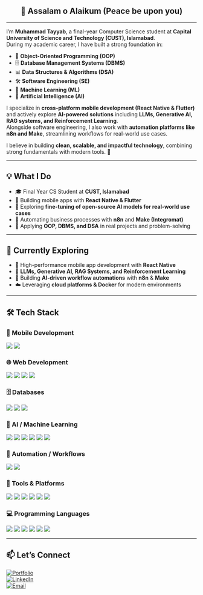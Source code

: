 <h2 align="center">👋 Assalam o Alaikum (Peace be upon you)</h2>

---

I’m **Muhammad Tayyab**, a final-year Computer Science student at **Capital University of Science and Technology (CUST), Islamabad**.  
During my academic career, I have built a strong foundation in:

- 📌 **Object-Oriented Programming (OOP)**  
- 🗄️ **Database Management Systems (DBMS)**  
- 📊 **Data Structures & Algorithms (DSA)**  
- 🛠️ **Software Engineering (SE)**  
- 🤖 **Machine Learning (ML)**  
- 🧠 **Artificial Intelligence (AI)**  

I specialize in **cross-platform mobile development (React Native & Flutter)** and actively explore **AI-powered solutions** including **LLMs, Generative AI, RAG systems, and Reinforcement Learning**.  
Alongside software engineering, I also work with **automation platforms like n8n and Make**, streamlining workflows for real-world use cases.  

I believe in building **clean, scalable, and impactful technology**, combining strong fundamentals with modern tools. 🚀  

---

## 💡 What I Do
- 🎓 Final Year CS Student at **CUST, Islamabad**  
- 📱 Building mobile apps with **React Native & Flutter**  
- 🤖 Exploring **fine-tuning of open-source AI models for real-world use cases**  
- 🔄 Automating business processes with **n8n** and **Make (Integromat)**  
- 🧩 Applying **OOP, DBMS, and DSA** in real projects and problem-solving  

---

## 🚀 Currently Exploring
- 📱 High-performance mobile app development with **React Native**  
- 🤖 **LLMs, Generative AI, RAG Systems, and Reinforcement Learning**  
- 🔄 Building **AI-driven workflow automations** with **n8n** & **Make**  
- ☁️ Leveraging **cloud platforms & Docker** for modern environments  

---

## 🛠️ Tech Stack

### 📱 Mobile Development  
<img src="https://img.shields.io/badge/React_Native-20232A?style=for-the-badge&logo=react&logoColor=61DAFB"/> <img src="https://img.shields.io/badge/Flutter-02569B?style=for-the-badge&logo=flutter&logoColor=white"/>

### 🌐 Web Development  
<img src="https://img.shields.io/badge/JavaScript-F7DF1E?style=for-the-badge&logo=javascript&logoColor=black"/> <img src="https://img.shields.io/badge/React-20232A?style=for-the-badge&logo=react&logoColor=61DAFB"/> <img src="https://img.shields.io/badge/PHP-777BB4?style=for-the-badge&logo=php&logoColor=white"/> <img src="https://img.shields.io/badge/Laravel-F55247?style=for-the-badge&logo=laravel&logoColor=white"/>

### 🗄️ Databases  
<img src="https://img.shields.io/badge/MySQL-4479A1?style=for-the-badge&logo=mysql&logoColor=white"/> <img src="https://img.shields.io/badge/Firebase-FFCA28?style=for-the-badge&logo=firebase&logoColor=black"/> <img src="https://img.shields.io/badge/Appwrite-F02E65?style=for-the-badge&logo=appwrite&logoColor=white"/>

### 🤖 AI / Machine Learning  
<img src="https://img.shields.io/badge/Python-3776AB?style=for-the-badge&logo=python&logoColor=white"/> <img src="https://img.shields.io/badge/Pandas-150458?style=for-the-badge&logo=pandas&logoColor=white"/> <img src="https://img.shields.io/badge/Numpy-013243?style=for-the-badge&logo=numpy&logoColor=white"/> <img src="https://img.shields.io/badge/Scikit--Learn-F7931E?style=for-the-badge&logo=scikitlearn&logoColor=white"/> <img src="https://img.shields.io/badge/TensorFlow-FF6F00?style=for-the-badge&logo=tensorflow&logoColor=white"/> <img src="https://img.shields.io/badge/NLTK-4B8BBE?style=for-the-badge"/>

### 🔄 Automation / Workflows  
<img src="https://img.shields.io/badge/n8n-EA4B8B?style=for-the-badge&logo=n8n&logoColor=white"/> <img src="https://img.shields.io/badge/Make-2E64FE?style=for-the-badge&logo=make&logoColor=white"/>

### 🧰 Tools & Platforms  
<img src="https://img.shields.io/badge/VS_Code-007ACC?style=for-the-badge&logo=visual-studio-code&logoColor=white"/> <img src="https://img.shields.io/badge/Android_Studio-3DDC84?style=for-the-badge&logo=android-studio&logoColor=white"/> <img src="https://img.shields.io/badge/Google_Colab-F9AB00?style=for-the-badge&logo=googlecolab&logoColor=white"/> <img src="https://img.shields.io/badge/GitHub-181717?style=for-the-badge&logo=github&logoColor=white"/> <img src="https://img.shields.io/badge/Figma-F24E1E?style=for-the-badge&logo=figma&logoColor=white"/> <img src="https://img.shields.io/badge/VirtualBox-183A61?style=for-the-badge&logo=virtualbox&logoColor=white"/>

### 💻 Programming Languages  
<img src="https://img.shields.io/badge/JavaScript-F7DF1E?style=for-the-badge&logo=javascript&logoColor=black"/> <img src="https://img.shields.io/badge/Python-3776AB?style=for-the-badge&logo=python&logoColor=white"/> <img src="https://img.shields.io/badge/PHP-777BB4?style=for-the-badge&logo=php&logoColor=white"/> <img src="https://img.shields.io/badge/C/C++-00599C?style=for-the-badge&logo=c%2B%2B&logoColor=white"/> <img src="https://img.shields.io/badge/Java-ED8B00?style=for-the-badge&logo=java&logoColor=white"/> <img src="https://img.shields.io/badge/Assembly-6E4C13?style=for-the-badge"/>

---

## 📫 Let’s Connect

[![Portfolio](https://img.shields.io/badge/Portfolio-000000?style=for-the-badge&logo=vercel&logoColor=white)](https://im-mtayyab.netlify.app/)  
[![LinkedIn](https://img.shields.io/badge/LinkedIn-0A66C2?style=for-the-badge&logo=linkedin&logoColor=white)](https://www.linkedin.com/in/muhammad-tayyab-251a4a282/)  
[![Email](https://img.shields.io/badge/Email-D14836?style=for-the-badge&logo=gmail&logoColor=white)](mailto:im.mtayyab@gmail.com)  
